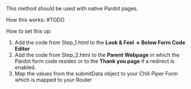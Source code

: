This method should be used with native Pardot pages.

How this works:
#TODO

How to set this up:
1. Add the code from Step_1.html to the **Look & Feel → Below Form Code Editor**
2. Add the code from Step_2.html to the **Parent Webpage** in which the Pardot form code resides or to the **Thank you page** if a redirect is enabled.
3. Map the values from the submitData object to your Chili Piper Form which is mapped to your Router
